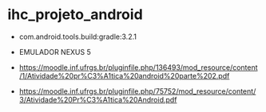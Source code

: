 # ihc_projeto_android
 - com.android.tools.build:gradle:3.2.1
 - EMULADOR NEXUS 5 


- https://moodle.inf.ufrgs.br/pluginfile.php/136493/mod_resource/content/1/Atividade%20pr%C3%A1tica%20android%20parte%202.pdf
- https://moodle.inf.ufrgs.br/pluginfile.php/75752/mod_resource/content/3/Atividade%20Pr%C3%A1tica%20Android.pdf
